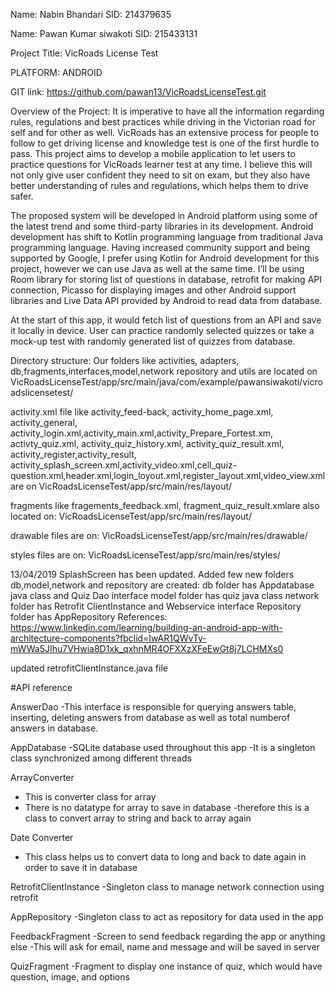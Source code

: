 
Name: Nabin Bhandari  SID: 214379635

Name: Pawan Kumar siwakoti SID: 215433131

Project Title: VicRoads License Test

PLATFORM: ANDROID

GIT link: https://github.com/pawan13/VicRoadsLicenseTest.git

Overview of the Project: 
It is imperative to have all the information regarding rules, regulations and best practices while driving in the Victorian road for self and for other as well. VicRoads has an extensive process for people to follow to get driving license and knowledge test is one of the first hurdle to pass. This project aims to develop a mobile application to let users to practice questions for VicRoads learner test at any time. I believe this will not only give user confident they need to sit on exam, but they also have better understanding of rules and regulations, which helps them to drive safer.

The proposed system will be developed in Android platform using some of the latest trend and some third-party libraries in its development. Android development has shift to Kotlin programming language from traditional Java programming language. Having increased community support and being supported by Google, I prefer using Kotlin for Android development for this project, however we can use Java as well at the same time. I’ll be using Room library for storing list of questions in database, retrofit for making API connection, Picasso for displaying images and other Android support libraries and Live Data API provided by Android to read data from database.

At the start of this app, it would fetch list of questions from an API and save it locally in device. User can practice randomly selected quizzes or take a mock-up test with randomly generated list of quizzes from database.


Directory structure:
Our folders like activities, adapters, db,fragments,interfaces,model,network repository and utils are located on
VicRoadsLicenseTest/app/src/main/java/com/example/pawansiwakoti/vicroadslicensetest/

activity.xml file like activity_feed-back, activity_home_page.xml, activity_general, activity_login.xml,activity_main.xml,activity_Prepare_Fortest.xm, activty_quiz.xml, activity_quiz_history.xml, activity_quiz_result.xml, activity_register,activity_result, activity_splash_screen.xml,activity_video.xml,cell_quiz-question.xml,header.xml,login_loyout.xml,register_layout.xml,video_view.xml are on
VicRoadsLicenseTest/app/src/main/res/layout/

fragments like fragements_feedback.xml, fragment_quiz_result.xmlare also located on:
VicRoadsLicenseTest/app/src/main/res/layout/

drawable files are on:
VicRoadsLicenseTest/app/src/main/res/drawable/

styles files are on:
VicRoadsLicenseTest/app/src/main/res/styles/

13/04/2019
SplashScreen has been updated.
Added few new folders db,model,network and repository are created:
db folder has Appdatabase java class and Quiz Dao interface
model folder has quiz java class
network folder has Retrofit ClientInstance and Webservice interface
Repository folder has AppRepository
References:
https://www.linkedin.com/learning/building-an-android-app-with-architecture-components?fbclid=IwAR1QWvTy-mWWa5JIhu7VHwia8D1xk_qxhnMR4OFXXzXFeEwGt8j7LCHMXs0

updated retrofitClientInstance.java file

#API reference

AnswerDao
-This interface is responsible for querying answers table,
inserting, deleting answers from database as well as total numberof answers in database.


AppDatabase
-SQLite database used throughout this app
-It is a singleton class synchronized among different threads


ArrayConverter
- This is converter class for array
- There is no datatype for array to save in database
-therefore this is a class to convert array to string and back to array again


Date Converter
- This class helps us to convert data to long and back to date again in order to save it in database


RetrofitClientInstance
-Singleton class to manage network connection using retrofit


AppRepository
-Singleton class to act as repository for data used in the app


FeedbackFragment
-Screen to send feedback regarding the app or anything else
-This will ask for email, name and message and will be saved in server


QuizFragment
-Fragment to display one instance of quiz, which would have question, image, and options

